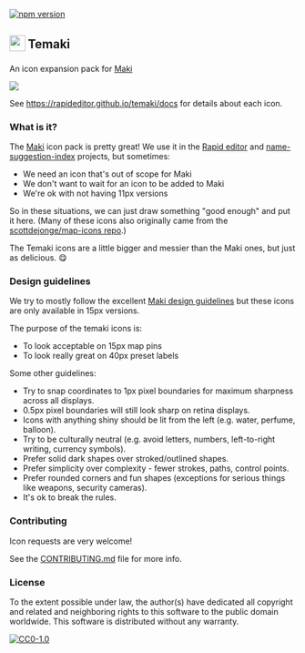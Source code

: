 [![npm version](https://badge.fury.io/js/%40rapideditor%2Ftemaki.svg)](https://badge.fury.io/js/%40rapideditor%2Ftemaki)

## <sub><img width="28" src="https://cdn.jsdelivr.net/gh/rapideditor/temaki@main/icons/temaki.svg"/> </sub> Temaki

An icon expansion pack for [Maki](https://github.com/mapbox/maki)

[![](https://cdn.jsdelivr.net/gh/rapideditor/temaki@main/dist/temaki-view.svg)](https://rapideditor.github.io/temaki/docs)

See https://rapideditor.github.io/temaki/docs for details about each icon.


### What is it?

The [Maki](https://github.com/mapbox/maki) icon pack is pretty great!  We use it in the [Rapid editor](https://github.com/facebook/rapid) and [name-suggestion-index](https://github.com/osmlab/name-suggestion-index) projects, but sometimes:

* We need an icon that's out of scope for Maki
* We don't want to wait for an icon to be added to Maki
* We're ok with not having 11px versions

So in these situations, we can just draw something "good enough" and put it here.  (Many of these icons also originally came from the [scottdejonge/map-icons repo](https://github.com/rapideditor/temaki/issues/2).)

The Temaki icons are a little bigger and messier than the Maki ones, but just as delicious. :yum:


### Design guidelines

We try to mostly follow the excellent [Maki design guidelines](https://www.mapbox.com/maki-icons/guidelines/) but these icons are only available in 15px versions.

The purpose of the temaki icons is:
- To look acceptable on 15px map pins
- To look really great on 40px preset labels

Some other guidelines:
- Try to snap coordinates to 1px pixel boundaries for maximum sharpness across all displays.
- 0.5px pixel boundaries will still look sharp on retina displays.
- Icons with anything shiny should be lit from the left (e.g. water, perfume, balloon).
- Try to be culturally neutral (e.g. avoid letters, numbers, left-to-right writing, currency symbols).
- Prefer solid dark shapes over stroked/outlined shapes.
- Prefer simplicity over complexity - fewer strokes, paths, control points.
- Prefer rounded corners and fun shapes (exceptions for serious things like weapons, security cameras).
- It's ok to break the rules.


### Contributing

Icon requests are very welcome!

See the [CONTRIBUTING.md](CONTRIBUTING.md) file for more info.


### License
To the extent possible under law, the author(s) have dedicated all copyright and related and neighboring rights to this software to the public domain worldwide. This software is distributed without any warranty.

[![CC0-1.0](http://mirrors.creativecommons.org/presskit/buttons/88x31/svg/cc-zero.svg)](http://creativecommons.org/publicdomain/zero/1.0/)
